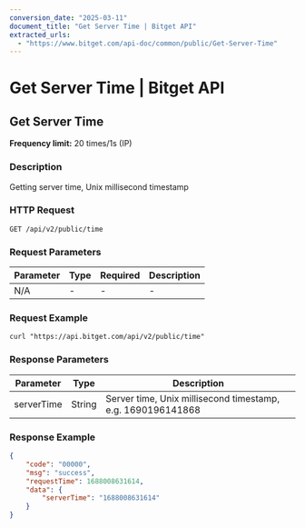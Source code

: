 ```yaml
---
conversion_date: "2025-03-11"
document_title: "Get Server Time | Bitget API"
extracted_urls:
  - "https://www.bitget.com/api-doc/common/public/Get-Server-Time"
---
```


# Get Server Time | Bitget API

## Get Server Time

**Frequency limit:** 20 times/1s (IP)

### Description
Getting server time, Unix millisecond timestamp

### HTTP Request
```
GET /api/v2/public/time
```

### Request Parameters
| Parameter | Type | Required | Description |
|-----------|------|----------|-------------|
| N/A       | -    | -        | -           |

### Request Example
```
curl "https://api.bitget.com/api/v2/public/time"
```

### Response Parameters
| Parameter   | Type   | Description                                |
|------------|--------|--------------------------------------------|
| serverTime | String | Server time, Unix millisecond timestamp, e.g. 1690196141868 |

### Response Example
```json
{
    "code": "00000",
    "msg": "success",
    "requestTime": 1688008631614,
    "data": {
        "serverTime": "1688008631614"
    }
}
```
